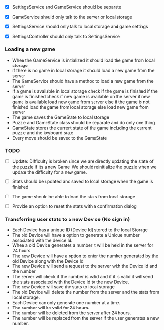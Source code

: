 - [X] SettingsService and GameService should be separate
- [X] GameService should only talk to the server or local storage
- [X] SettingsService should only talk to local storage and game settings
- [X] SettingsController should only talk to SettingsService


### Loading a new game

- When the GameService is initialized it should load the game from local storage
- if there is no game in local storage it should load a new game from the server
- The GameService should have a method to load a new game from the server
- If a game is available in local storage
        check if the game is finished
        if the game is finished check if new game is available on the server
            if new game is available load new game from server
        else if the game is not finished load the game from local storage
     else
        load new game from server
- The game saves the GameState to local storage
- Puzzle and GameState class should be separate and do only one thing
- GameState stores the current state of the game including the current puzzle and the keyboard state
- Every move should be saved to the GameState


### TODO

- [ ] Update: Difficulty is broken since we are directly updating the state of the puzzle if its a new Game. We should reinitialize the puzzle when we update the difficulty for a new game.
- [ ] Stats should be updated and saved to local storage when the game is finished
- [ ] The game should be able to load the stats from local storage
- [ ] Provide an option to reset the stats with a confirmation dialog


### Transferring user stats to a new Device (No sign in)

- Each Device has a unique ID (Device Id) stored to the local Storage
- The old Device will have a option to generate a Unique number associated with the device Id.
- When a old Device generates a number it will be held in the server for 24 hours
- The new Device will have a option to enter the number generated by the old Device along with the Device Id
- The new Device will send a request to the server with the Device Id and the number
- The server will check if the number is valid and if it is valid it will send the stats associated with the Device Id to the new Device.
- The new Device will save the stats to local storage
- The old Device will delete the number from the server and the stats from local storage.
- Each Device can only generate one number at a time.
- The number will be valid for 24 hours.
- The number will be deleted from the server after 24 hours.
- The number will be replaced from the server if the user generates a new number.


